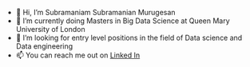 - 👋 Hi, I’m Subramaniam Subramanian Murugesan
- 🌱 I’m currently doing Masters in Big Data Science at Queen Mary University of London
- 💞️ I’m looking for entry level positions in the field of Data science and Data engineering
- 📫 You can reach me out on [Linked In](https://www.linkedin.com/in/subramaniam-s-m-a01827130/) 

<!---
Subramaniam-dot/Subramaniam-dot is a ✨ special ✨ repository because its `README.md` (this file) appears on your GitHub profile.
You can click the Preview link to take a look at your changes.
--->
